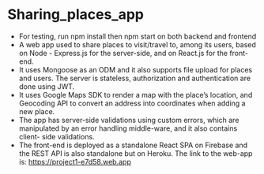 # Sharing_places_app

- For testing, run npm install then npm start on both backend and frontend
- A web app used to share places to visit/travel to, among its users, based on Node - Express.js for the server-side, and on React.js for the front-end.
- It uses Mongoose as an ODM and it also supports file upload for places and users. The server is stateless, authorization and authentication are
done using JWT.
- It uses Google Maps SDK to render a map with the place’s location, and Geocoding API to convert an address into coordinates when adding a
new place.
- The app has server-side validations using custom errors, which are manipulated by an error handling middle-ware, and it also contains client-
side validations.
- The front-end is deployed as a standalone React SPA on Firebase and the REST API is also standalone but on Heroku. The link to the web-app
is: https://project1-e7d58.web.app
